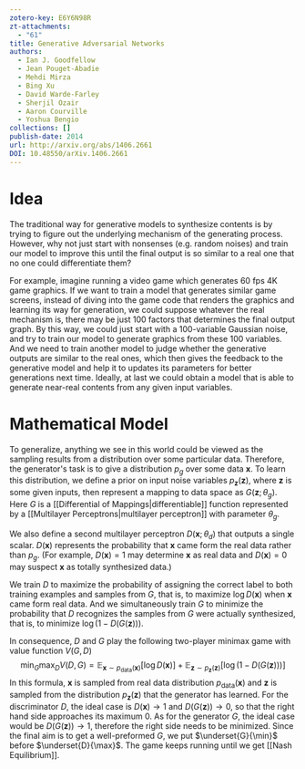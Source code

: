 ```yaml
---
zotero-key: E6Y6N98R
zt-attachments:
  - "61"
title: Generative Adversarial Networks
authors:
  - Ian J. Goodfellow
  - Jean Pouget-Abadie
  - Mehdi Mirza
  - Bing Xu
  - David Warde-Farley
  - Sherjil Ozair
  - Aaron Courville
  - Yoshua Bengio
collections: []
publish-date: 2014
url: http://arxiv.org/abs/1406.2661
DOI: 10.48550/arXiv.1406.2661
---
```

# Idea
The traditional way for generative models to synthesize contents is by trying to figure out the underlying mechanism of the generating process. However, why not just start with nonsenses (e.g. random noises) and train our model to improve this until the final output is so similar to a real one that no one could differentiate them?

For example, imagine running a video game which generates 60 fps 4K game graphics. If we want to train a model that generates similar game screens, instead of diving into the game code that renders the graphics and learning its way for generation, we could suppose whatever the real mechanism is, there may be just $100$ factors that determines the final output graph. By this way, we could just start with a $100$-variable Gaussian noise, and try to train our model to generate graphics from these $100$ variables. And we need to train another model to judge whether the generative outputs are similar to the real ones, which then gives the feedback to the generative model and help it to updates its parameters for better generations next time. Ideally, at last we could obtain a model that is able to generate near-real contents from any given input variables.

# Mathematical Model
To generalize, anything we see in this world could be viewed as the sampling results from a distribution over some particular data. Therefore, the generator's task is to give a distribution $p_g$ over some data $\boldsymbol x$. To learn this distribution, we define a prior on input noise variables $p_{\boldsymbol z}(\boldsymbol z)$, where $\boldsymbol z$ is some given inputs, then represent a mapping to data space as $G(\boldsymbol z;\theta_g)$. Here $G$ is a [[Differential of Mappings|differentiable]] function represented by a [[Multilayer Perceptrons|multilayer perceptron]] with parameter $\theta_g$. 

We also define a second multilayer perceptron $D(\boldsymbol x;\theta_d)$ that outputs a single scalar. $D(\boldsymbol x)$ represents the probability that $\boldsymbol x$ came form the real data rather than $p_g$. (For example, $D(\boldsymbol x)=1$ may determine $\boldsymbol x$ as real data and $D(\boldsymbol x)=0$ may suspect $\boldsymbol x$ as totally synthesized data.) 

We train $D$ to maximize the probability of assigning the correct label to both training examples and samples from $G$, that is, to maximize $\log D(\boldsymbol x)$ when $\boldsymbol x$ came form real data. And we simultaneously train $G$ to minimize the probability that $D$ recognizes the samples from $G$ were actually synthesized, that is, to minimize $\log(1-D(G(\boldsymbol z)))$. 

In consequence, $D$ and $G$ play the following two-player minimax game with value function $V(G,D)$
$$
\min_{G}\max_{D}V(D,G)=\mathbb{E}_{\boldsymbol{x}\sim p_{\text{data}}(\boldsymbol{x})}[\log D(\boldsymbol{x})]+\mathbb{E}_{\boldsymbol{z}\sim p_{\boldsymbol{z}}(\boldsymbol{z})}[\log(1-D(G(\boldsymbol{z})))]
$$
In this formula, $\boldsymbol x$ is sampled from real data distribution $p_{\mathrm{data}}(\boldsymbol x)$ and $\boldsymbol z$ is sampled from the distribution $p_{\boldsymbol z}(\boldsymbol z)$ that the generator has learned. For the discriminator $D$, the ideal case is $D(\boldsymbol x) \to 1$ and $D(G(\boldsymbol z)) \to0$, so that the right hand side approaches its maximum $0$. As for the generator $G$, the ideal case would be $D(G(\boldsymbol z)) \to1$, therefore the right side needs to be minimized. Since the final aim is to get a well-preformed $G$, we put $\underset{G}{\min}$ before $\underset{D}{\max}$. The game keeps running until we get [[Nash Equilibrium]].
